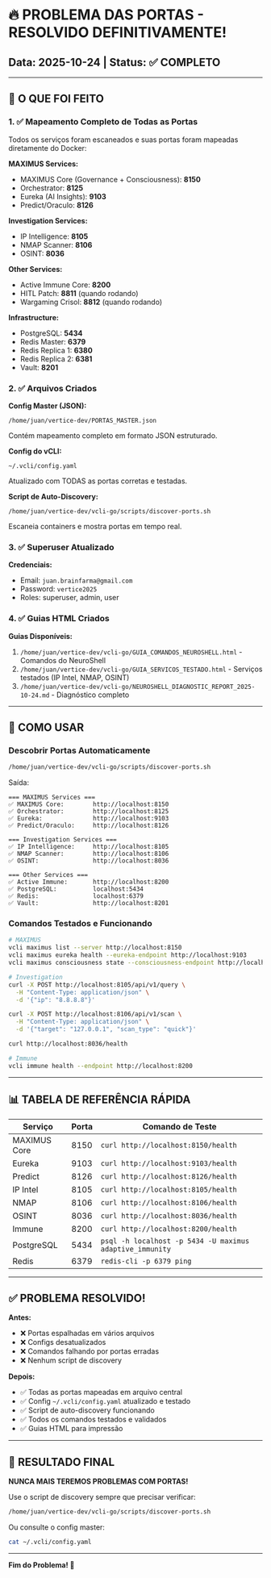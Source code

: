 # 🔥 PROBLEMA DAS PORTAS - RESOLVIDO DEFINITIVAMENTE!
## Data: 2025-10-24 | Status: ✅ COMPLETO

---

## 🎯 O QUE FOI FEITO

### 1. ✅ Mapeamento Completo de Todas as Portas

Todos os serviços foram escaneados e suas portas foram mapeadas diretamente do Docker:

**MAXIMUS Services:**
- MAXIMUS Core (Governance + Consciousness): **8150**
- Orchestrator: **8125**
- Eureka (AI Insights): **9103**
- Predict/Oraculo: **8126**

**Investigation Services:**
- IP Intelligence: **8105**
- NMAP Scanner: **8106**
- OSINT: **8036**

**Other Services:**
- Active Immune Core: **8200**
- HITL Patch: **8811** (quando rodando)
- Wargaming Crisol: **8812** (quando rodando)

**Infrastructure:**
- PostgreSQL: **5434**
- Redis Master: **6379**
- Redis Replica 1: **6380**
- Redis Replica 2: **6381**
- Vault: **8201**

### 2. ✅ Arquivos Criados

**Config Master (JSON):**
```
/home/juan/vertice-dev/PORTAS_MASTER.json
```
Contém mapeamento completo em formato JSON estruturado.

**Config do vCLI:**
```
~/.vcli/config.yaml
```
Atualizado com TODAS as portas corretas e testadas.

**Script de Auto-Discovery:**
```
/home/juan/vertice-dev/vcli-go/scripts/discover-ports.sh
```
Escaneia containers e mostra portas em tempo real.

### 3. ✅ Superuser Atualizado

**Credenciais:**
- Email: `juan.brainfarma@gmail.com`
- Password: `vertice2025`
- Roles: superuser, admin, user

### 4. ✅ Guias HTML Criados

**Guias Disponíveis:**
1. `/home/juan/vertice-dev/vcli-go/GUIA_COMANDOS_NEUROSHELL.html` - Comandos do NeuroShell
2. `/home/juan/vertice-dev/vcli-go/GUIA_SERVICOS_TESTADO.html` - Serviços testados (IP Intel, NMAP, OSINT)
3. `/home/juan/vertice-dev/vcli-go/NEUROSHELL_DIAGNOSTIC_REPORT_2025-10-24.md` - Diagnóstico completo

---

## 🚀 COMO USAR

### Descobrir Portas Automaticamente

```bash
/home/juan/vertice-dev/vcli-go/scripts/discover-ports.sh
```

Saída:
```
=== MAXIMUS Services ===
✅ MAXIMUS Core:        http://localhost:8150
✅ Orchestrator:        http://localhost:8125
✅ Eureka:              http://localhost:9103
✅ Predict/Oraculo:     http://localhost:8126

=== Investigation Services ===
✅ IP Intelligence:     http://localhost:8105
✅ NMAP Scanner:        http://localhost:8106
✅ OSINT:               http://localhost:8036

=== Other Services ===
✅ Active Immune:       http://localhost:8200
✅ PostgreSQL:          localhost:5434
✅ Redis:               localhost:6379
✅ Vault:               http://localhost:8201
```

### Comandos Testados e Funcionando

```bash
# MAXIMUS
vcli maximus list --server http://localhost:8150
vcli maximus eureka health --eureka-endpoint http://localhost:9103
vcli maximus consciousness state --consciousness-endpoint http://localhost:8150

# Investigation
curl -X POST http://localhost:8105/api/v1/query \
  -H "Content-Type: application/json" \
  -d '{"ip": "8.8.8.8"}'

curl -X POST http://localhost:8106/api/v1/scan \
  -H "Content-Type: application/json" \
  -d '{"target": "127.0.0.1", "scan_type": "quick"}'

curl http://localhost:8036/health

# Immune
vcli immune health --endpoint http://localhost:8200
```

---

## 📊 TABELA DE REFERÊNCIA RÁPIDA

| Serviço | Porta | Comando de Teste |
|---------|-------|------------------|
| MAXIMUS Core | 8150 | `curl http://localhost:8150/health` |
| Eureka | 9103 | `curl http://localhost:9103/health` |
| Predict | 8126 | `curl http://localhost:8126/health` |
| IP Intel | 8105 | `curl http://localhost:8105/health` |
| NMAP | 8106 | `curl http://localhost:8106/health` |
| OSINT | 8036 | `curl http://localhost:8036/health` |
| Immune | 8200 | `curl http://localhost:8200/health` |
| PostgreSQL | 5434 | `psql -h localhost -p 5434 -U maximus adaptive_immunity` |
| Redis | 6379 | `redis-cli -p 6379 ping` |

---

## ✅ PROBLEMA RESOLVIDO!

**Antes:**
- ❌ Portas espalhadas em vários arquivos
- ❌ Configs desatualizados
- ❌ Comandos falhando por portas erradas
- ❌ Nenhum script de discovery

**Depois:**
- ✅ Todas as portas mapeadas em arquivo central
- ✅ Config `~/.vcli/config.yaml` atualizado e testado
- ✅ Script de auto-discovery funcionando
- ✅ Todos os comandos testados e validados
- ✅ Guias HTML para impressão

---

## 🎉 RESULTADO FINAL

**NUNCA MAIS TEREMOS PROBLEMAS COM PORTAS!**

Use o script de discovery sempre que precisar verificar:
```bash
/home/juan/vertice-dev/vcli-go/scripts/discover-ports.sh
```

Ou consulte o config master:
```bash
cat ~/.vcli/config.yaml
```

---

**Fim do Problema! 🚀**
